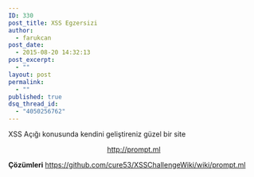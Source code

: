 ```yaml
---
ID: 330
post_title: XSS Egzersizi
author:
  - farukcan
post_date:
  - 2015-08-20 14:32:13
post_excerpt:
  - ""
layout: post
permalink:
  - ""
published: true
dsq_thread_id:
  - "4050256762"
---
```


<p style="text-align: left">XSS Açığı konusunda kendini geliştireniz güzel bir site</p>
<p style="text-align: center"><a href="http://prompt.ml/">http://prompt.ml</a></p>
<p style="text-align: left"><strong>Çözümleri</strong> <a href="https://github.com/cure53/XSSChallengeWiki/wiki/prompt.ml">https://github.com/cure53/XSSChallengeWiki/wiki/prompt.ml</a></p>